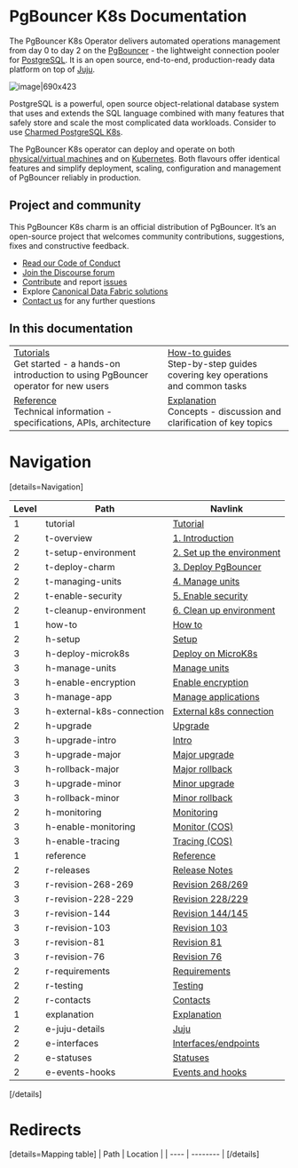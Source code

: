 # PgBouncer K8s Documentation

The PgBouncer K8s Operator delivers automated operations management from day 0 to day 2 on the [PgBouncer](http://www.pgbouncer.org/) - the lightweight connection pooler for [PostgreSQL](https://www.postgresql.org/). It is an open source, end-to-end, production-ready data platform on top of [Juju](https://juju.is/).

![image|690x423](upload://fqMd5JlHeegw0PlUjhWKRu858Nc.png)

PostgreSQL is a powerful, open source object-relational database system that uses and extends the SQL language combined with many features that safely store and scale the most complicated data workloads. Consider to use [Charmed PostgreSQL K8s](https://charmhub.io/postgresql-k8s).

The PgBouncer K8s operator can deploy and operate on both [physical/virtual machines](https://github.com/canonical/pgbouncer-operator) and on [Kubernetes](https://github.com/canonical/pgbouncer-k8s-operator). Both flavours offer identical features and simplify deployment, scaling, configuration and management of PgBouncer reliably in production.

## Project and community

This PgBouncer K8s charm is an official distribution of PgBouncer. It’s an open-source project that welcomes community contributions, suggestions, fixes and constructive feedback.
- [Read our Code of Conduct](https://ubuntu.com/community/code-of-conduct)
- [Join the Discourse forum](https://discourse.charmhub.io/tag/pgbouncer)
- [Contribute](https://github.com/canonical/pgbouncer-k8s-operator/blob/main/CONTRIBUTING.md) and report [issues](https://github.com/canonical/pgbouncer-k8s-operator/issues/new/choose)
- Explore [Canonical Data Fabric solutions](https://canonical.com/data)
-  [Contact us](/t/12264) for any further questions

## In this documentation

| | |
|--|--|
|  [Tutorials](/t/12251)</br>  Get started - a hands-on introduction to using PgBouncer operator for new users </br> |  [How-to guides](/t/12257) </br> Step-by-step guides covering key operations and common tasks |
| [Reference](/t/12261) </br> Technical information - specifications, APIs, architecture | [Explanation](/t/12265) </br> Concepts - discussion and clarification of key topics  |

# Navigation

[details=Navigation]

| Level | Path | Navlink |
|---------|---------|-------------|
| 1 | tutorial | [Tutorial]() |
| 2 | t-overview | [1. Introduction](/t/12251) |
| 2 | t-setup-environment | [2. Set up the environment](/t/12252) |
| 2 | t-deploy-charm | [3. Deploy PgBouncer](/t/12253) |
| 2 | t-managing-units | [4. Manage units](/t/12254) |
| 2 | t-enable-security | [5. Enable security](/t/12255) |
| 2 | t-cleanup-environment | [6. Clean up environment](/t/12256) |
| 1 | how-to | [How to]() |
| 2 | h-setup | [Setup]() |
| 3 | h-deploy-microk8s | [Deploy on MicroK8s](/t/12257) |
| 3 | h-manage-units | [Manage units](/t/12258) |
| 3 | h-enable-encryption | [Enable encryption](/t/12259) |
| 3 | h-manage-app | [Manage applications](/t/12260) |
| 3 | h-external-k8s-connection | [External k8s connection](/t/15694) |
| 2 | h-upgrade | [Upgrade]() |
| 3 | h-upgrade-intro | [Intro](/t/12267) |
| 3 | h-upgrade-major | [Major upgrade](/t/12268) |
| 3 | h-rollback-major | [Major rollback](/t/12269) |
| 3 | h-upgrade-minor | [Minor upgrade](/t/12270) |
| 3 | h-rollback-minor | [Minor rollback](/t/12271) |
| 2 | h-monitoring | [Monitoring]() |
| 3 | h-enable-monitoring | [Monitor (COS)](/t/12279) |
| 3 | h-enable-tracing | [Tracing (COS)](/t/14789) |
| 1 | reference | [Reference]() |
| 2 | r-releases | [Release Notes](/t/12261) |
| 3 | r-revision-268-269 | [Revision 268/269](/t/15443) |
| 3 | r-revision-228-229 | [Revision 228/229](/t/15090) |
| 3 | r-revision-144 | [Revision 144/145](/t/14070) |
| 3 | r-revision-103 | [Revision 103](/t/13297) |
| 3 | r-revision-81 | [Revision 81](/t/12751) |
| 3 | r-revision-76 | [Revision 76](/t/12262) |
| 2 | r-requirements | [Requirements](/t/12263) |
| 2 | r-testing | [Testing](/t/12272) |
| 2 | r-contacts | [Contacts](/t/12264) |
| 1 | explanation | [Explanation]() |
| 2 | e-juju-details | [Juju](/t/12274) |
| 2 | e-interfaces | [Interfaces/endpoints](/t/12265) |
| 2 | e-statuses | [Statuses](/t/12266) |
| 2 | e-events-hooks | [Events and hooks](/t/15662) |

[/details]

# Redirects

[details=Mapping table]
| Path | Location |
| ---- | -------- |
[/details]